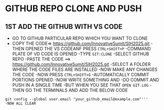 # GITHUB REPO CLONE AND PUSH
## 1ST ADD THE GITHUB WITH VS CODE
- GO TO GITHUB PARTICULAR REPO WHICH YOU WANT TO CLONE
- COPY THE CODE=> https://github.com/InnovativeSumit/SIH2025.git
-THEN OPENED THE VS CODEANF PRESS `CTRL+SHIFT+P` 
-COMMAND PLATE OF VD CODE IS OPENED
-TYPE `GIT:CLONE`
-SELECT GITHUB REPO
-PASTE THE CODE ==> https://github.com/InnovativeSumit/SIH2025.git
-SELECT A FOLDER WHERE THE CODE FILES ARE INSTALLED
-NOW MAKE ANY CHANGES THE CODE
-NOW PRESS `CTRL+SHIFT+G`
-AUTOMATICALLY COMMIT PORTIONS OPENED
-NOW WRITE SOMETHING AND
-DO COMMIT AND PUSH IN A SINGLE TIME
-BUT WHEN YOU SEE THAT  `OPEN GIT.LOG`
-THEN GO THE TERMINALS AND ADD THE BELOW CODE
```git config --global user.name "Sumit Pal"
git config --global user.email "your_github_email@example.com"'''
-NOW ALL CLEAR

